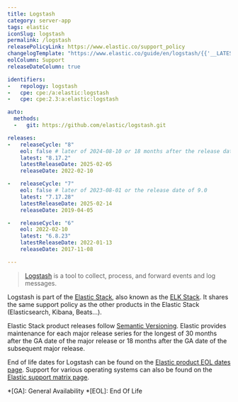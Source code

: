 ```yaml
---
title: Logstash
category: server-app
tags: elastic
iconSlug: logstash
permalink: /logstash
releasePolicyLink: https://www.elastic.co/support_policy
changelogTemplate: "https://www.elastic.co/guide/en/logstash/{{'__LATEST__'|split:'.'|pop|join:'.'}}/logstash-{{'__LATEST__'|replace:'.','-'}}.html"
eolColumn: Support
releaseDateColumn: true

identifiers:
-   repology: logstash
-   cpe: cpe:/a:elastic:logstash
-   cpe: cpe:2.3:a:elastic:logstash

auto:
  methods:
  -   git: https://github.com/elastic/logstash.git

releases:
-   releaseCycle: "8"
    eol: false # later of 2024-08-10 or 18 months after the release date of 9.0
    latest: "8.17.2"
    latestReleaseDate: 2025-02-05
    releaseDate: 2022-02-10

-   releaseCycle: "7"
    eol: false # later of 2023-08-01 or the release date of 9.0
    latest: "7.17.28"
    latestReleaseDate: 2025-02-14
    releaseDate: 2019-04-05

-   releaseCycle: "6"
    eol: 2022-02-10
    latest: "6.8.23"
    latestReleaseDate: 2022-01-13
    releaseDate: 2017-11-08

---
```


> [Logstash](https://www.elastic.co/logstash/) is a tool to collect, process, and forward events and
> log messages.

Logstash is part of the [Elastic Stack](https://www.elastic.co/elastic-stack/), also known as the
[ELK Stack](https://www.elastic.co/what-is/elk-stack). It shares the same support policy as the
other products in the Elastic Stack (Elasticsearch, Kibana, Beats...).

Elastic Stack product releases follow [Semantic Versioning](https://semver.org/). Elastic provides
maintenance for each major release series for the longest of 30 months after the GA date of the
major release or 18 months after the GA date of the subsequent major release.

End of life dates for Logstash can be found on the [Elastic product EOL dates page](https://www.elastic.co/support/eol).
Support for various operating systems can also be found on the [Elastic support matrix page](https://www.elastic.co/support/matrix).

*[GA]: General Availability
*[EOL]: End Of Life
